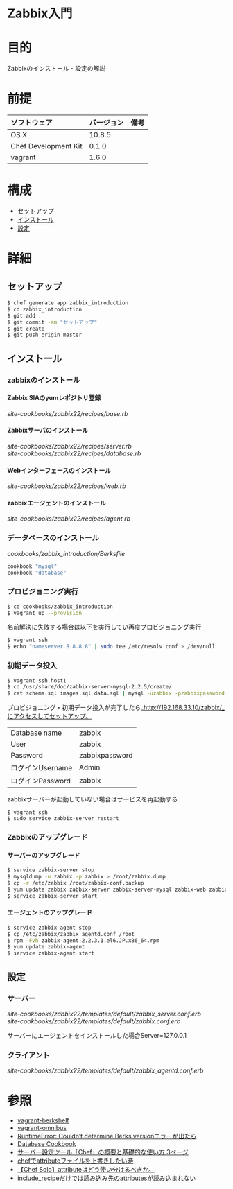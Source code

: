 Zabbix入門
===
# 目的
Zabbixのインストール・設定の解説

# 前提
| ソフトウェア     | バージョン    | 備考         |
|:---------------|:-------------|:------------|
| OS X           |10.8.5        |             |
| Chef Development Kit  |0.1.0  |             |
| vagrant        |1.6.0         |             |

# 構成
+ [セットアップ](#1)
+ [インストール](#2)
+ [設定](#3)

# 詳細
## <a name="1">セットアップ</a>
```bash
$ chef generate app zabbix_introduction
$ cd zabbix_introduction
$ git add .
$ git commit -am "セットアップ"
$ git create
$ git push origin master
```
## <a name="2">インストール</a>
### zabbixのインストール
#### Zabbix SIAのyumレポジトリ登録
_site-cookbooks/zabbix22/recipes/base.rb_
#### Zabbixサーバのインストール
_site-cookbooks/zabbix22/recipes/server.rb_  
_site-cookbooks/zabbix22/recipes/database.rb_
#### Webインターフェースのインストール
_site-cookbooks/zabbix22/recipes/web.rb_

#### zabbixエージェントのインストール
_site-cookbooks/zabbix22/recipes/agent.rb_

### データベースのインストール
_cookbooks/zabbix_introduction/Berksfile_
```bash
cookbook "mysql"
cookbook "database"
```

### プロビジョニング実行
```bash
$ cd cookbooks/zabbix_introduction
$ vagrant up --provision
```

名前解決に失敗する場合は以下を実行してい再度プロビジョニング実行
```bash
$ vagrant ssh
$ echo "nameserver 8.8.8.8" | sudo tee /etc/resolv.conf > /dev/null
```
### 初期データ投入
```bash
$ vagrant ssh host1
$ cd /usr/share/doc/zabbix-server-mysql-2.2.5/create/
$ cat schema.sql images.sql data.sql | mysql -uzabbix -pzabbixpassword zabbix
```

プロビジョニング・初期データ投入が完了したら_http://192.168.33.10/zabbix/_にアクセスしてセットアップ。

|      |     |
|:---------------|:-------------|
| Database name  |zabbix        |
| User  |zabbix        |
| Password  |zabbixpassword     |
| ログインUsername |Admin        |
| ログインPassword |zabbix       |

zabbixサーバーが起動していない場合はサービスを再起動する
```
$ vagrant ssh
$ sudo service zabbix-server restart
```
### Zabbixのアップグレード
#### サーバーのアップグレード
```bash
$ service zabbix-server stop
$ mysqldump -u zabbix -p zabbix > /root/zabbix.dump
$ cp -r /etc/zabbix /root/zabbix-conf.backup
$ yum update zabbix zabbix-server zabbix-server-mysql zabbix-web zabbix-web-mysql
$ service zabbix-server start
```
#### エージェントのアップグレード
```bash
$ service zabbix-agent stop
$ cp /etc/zabbix/zabbix_agentd.conf /root
$ rpm -Fvh zabbix-agent-2.2.3.1.el6.JP.x86_64.rpm
$ yum update zabbix-agent
$ service zabbix-agent start
```

## <a name="3">設定</a>
### サーバー
_site-cookbooks/zabbix22/templates/default/zabbix_server.conf.erb_  
_site-cookbooks/zabbix22/templates/default/zabbix.conf.erb_

サーバーにエージェントをインストールした場合Server=127.0.0.1
### クライアント
_site-cookbooks/zabbix22/templates/default/zabbix_agentd.conf.erb_

# 参照
+ [vagrant-berkshelf](https://github.com/berkshelf/vagrant-berkshelf)
+ [vagrant-omnibus](https://github.com/schisamo/vagrant-omnibus)
+ [RuntimeError: Couldn’t determine Berks versionエラーが出たら](http://kwmt27.net/index.php/2014/08/06/runtimeerror-couldnt-determine-berks-version/)
+ [Database Cookbook](https://github.com/opscode-cookbooks/database)
+ [サーバー設定ツール「Chef」の概要と基礎的な使い方 3ページ](http://sourceforge.jp/magazine/14/03/05/090000/3)
+ [chefでattributeファイルを上書きしたい時](http://d.hatena.ne.jp/toritori0318/20131112/1384273734)
+ [【Chef Solo】attributeはどう使い分けるべきか。](http://dev.classmethod.jp/server-side/chef/attribute-overrides-pattern/)
+ [include_recipeだけでは読み込み先のattributesが読み込まれない](http://qiita.com/mistymagich/items/5d6c429863e950ed92cf)
